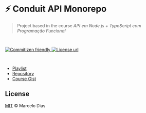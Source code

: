 # :zap: Conduit API Monorepo

> Project based in the course _API em Node.js + TypeScript com Programação Funcional_

<br/>
<p>
  <a href="http://commitizen.github.io/cz-cli/">
    <img src="https://img.shields.io/badge/commitizen-friendly-brightgreen.svg" alt="Commitizen friendly">
  </a>
  <a href="./LICENSE">
    <img src="https://img.shields.io/github/license/marcelohmdias/conduit-api" alt="License url">
  </a>
</p>
<br/>

- [Playlist](https://www.youtube.com/playlist?list=PLr4c053wuXU_2sufpBUxu3bLRBbyWt4lX)
- [Repository](https://github.com/fdaciuk/conduit-api)
- [Course Gist](https://gist.github.com/fdaciuk/9e7eb058d999bb20caa769684ae76904)

## License

[MIT](LICENSE) © Marcelo Dias
